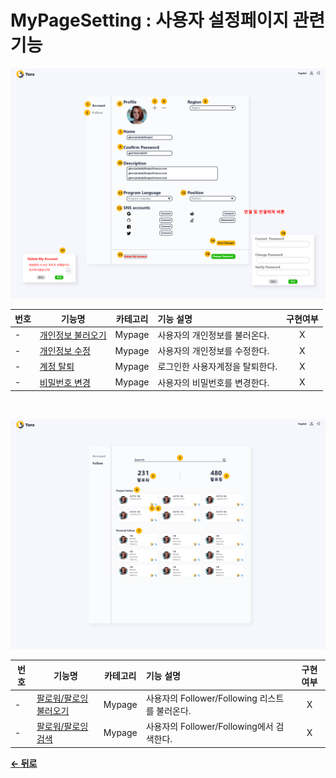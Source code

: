 # MyPageSetting : 사용자 설정페이지 관련 기능

![MypageSetting](/docs/image/Mypage_info.png)

| 번호 | 기능명 | 카테고리 | 기능 설명 | 구현여부 |
| - | -- | :-: | :- | :-: |
| - | [개인정보 불러오기](/docs/Mypage/LoadInfo.md) | Mypage | 사용자의 개인정보를 불러온다. | X |
| - | [개인정보 수정](/docs/Mypage/ReviseInfo.md) | Mypage | 사용자의 개인정보를 수정한다. | X |
| - | [계정 탈퇴](/docs/Mypage/Recession.md) | Mypage | 로그인한 사용자계정을 탈퇴한다. | X |
| - | [비밀번호 변경](/docs/Mypage/ChangePW.md) | Mypage | 사용자의 비밀번호를 변경한다. | X |

<br/>

![MypageFlw](/docs/image/Mypage_Follower.png)

| 번호 | 기능명 | 카테고리 | 기능 설명 | 구현여부 |
| - | -- | :-: | :- | :-: |
| - | [팔로워/팔로잉 불러오기](/docs/Mypage/LoadFollow.md) | Mypage | 사용자의 Follower/Following 리스트를 불러온다. | X |
| - | [팔로워/팔로잉 검색](/docs/Mypage/SearchFollow.md) | Mypage | 사용자의 Follower/Following에서 검색한다. | X |

[**← 뒤로**](/docs/Mypage.md)